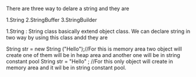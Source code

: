 
There are three way to delare a string and they are

1.String
2.StringBuffer
3.StringBuilder

1.String : String class basically extend object class. We can declare string in two way by using this class andd they are

String str = new String ("Hello");//For this is memory area two object will create one of them will be in heap area and another one will be in string constant pool
String str = "Hello" ; //For this only object will create in memory area and it wil be in string constant pool.
